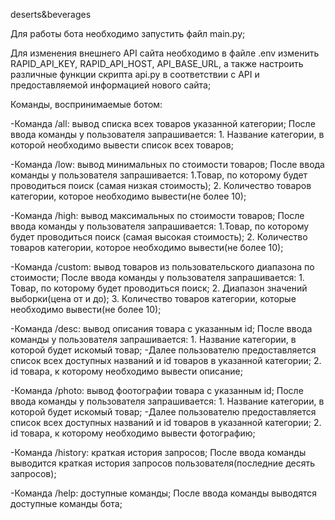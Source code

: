 deserts&beverages

Для работы бота необходимо запустить файл main.py;

Для изменения внешнего API сайта необходимо в файле .env изменить RAPID_API_KEY, RAPID_API_HOST, API_BASE_URL, а также настроить различные функции скрипта api.py в соответствии с API и предоставляемой информацией нового сайта;

Команды, воспринимаемые ботом: 

-Команда /all: вывод списка всех товаров указанной категории;
    После ввода команды у пользователя запрашивается:
        1. Название категории, в которой необходимо вывести список всех товаров;

-Команда /low: вывод минимальных по стоимости товаров;
    После ввода команды у пользователя запрашивается:
        1.Товар, по которому будет проводиться поиск (самая низкая стоимость);
        2. Количество товаров категории, которое необходимо вывести(не более 10);

-Команда /high: вывод максимальных по стоимости товаров;
    После ввода команды у пользователя запрашивается:
        1.Товар, по которому будет проводиться поиск (самая высокая стоимость);
        2. Количество товаров категории, которое необходимо вывести(не более 10);

-Команда /custom: вывод товаров из пользовательского диапазона по стоимости;
    После ввода команды у пользователя запрашивается:
        1. Товар, по которому будет проводиться поиск;
        2. Диапазон значений выборки(цена от и до);
        3. Количество товаров категории, которые необходимо вывести(не более 10);

-Команда /desc: вывод описания товара с указанным id;
    После ввода команды у пользователя запрашивается:
        1. Название категории, в которой будет искомый товар;
        -Далее пользователю предоставляется список всех доступных названий и id товаров в указанной категории;
        2. id товара, к которому необходимо вывести описание;

-Команда /photo: вывод фоотографии товара с указанным id;
    После ввода команды у пользователя запрашивается:
        1. Название категории, в которой будет искомый товар;
        -Далее пользователю предоставляется список всех доступных названий и id товаров в указанной категории;
        2. id товара, к которому необходимо вывести фотографию;

-Команда /history: краткая история запросов;
    После ввода команды выводится краткая история запросов пользователя(последние
    десять запросов);

-Команда /help: доступные команды;
    После ввода команды выводятся доступные команды бота;